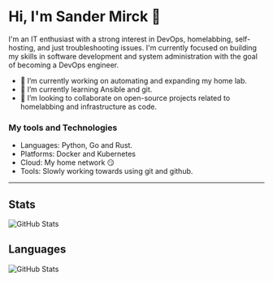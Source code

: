 # Hi, I'm Sander Mirck 👋

I'm an IT enthusiast with a strong interest in DevOps, homelabbing, self-hosting, and just troubleshooting issues. I'm currently focused on building my skills in software development and system administration with the goal of becoming a DevOps engineer. 


- 🔭 I’m currently working on automating and expanding my home lab. 
- 🌱 I’m currently learning Ansible and git.
- 👯 I’m looking to collaborate on open-source projects related to homelabbing and infrastructure as code.


### My tools and Technologies
- Languages: Python, Go and Rust.
- Platforms: Docker and Kubernetes
- Cloud: My home network 😏
- Tools: Slowly working towards using git and github.

---
## Stats
![GitHub Stats](https://github-readme-stats.vercel.app/api?username=Sander-Mirck&theme=default&show_icons=true&hide_border=true&count_private=true)

## Languages
![GitHub Stats](https://github-readme-stats.vercel.app/api/top-langs/?username=Sander-Mirck&theme=default&show_icons=true&hide_border=true&layout=compact)
